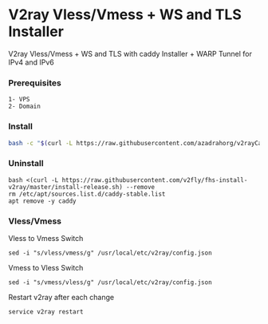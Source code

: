 # V2ray Vless/Vmess + WS and TLS Installer
V2ray Vless/Vmess + WS and TLS with caddy Installer + WARP Tunnel for IPv4 and IPv6
### Prerequisites
```
1- VPS
2- Domain
```
### Install
```bash
bash -c "$(curl -L https://raw.githubusercontent.com/azadrahorg/v2rayCaddy-vless-vmess-ws-tls/main/v2rayCaddy(vless%2Bvmess%2Bws%2Btls).sh)"
```
### Uninstall
```
bash <(curl -L https://raw.githubusercontent.com/v2fly/fhs-install-v2ray/master/install-release.sh) --remove
rm /etc/apt/sources.list.d/caddy-stable.list
apt remove -y caddy
```
### Vless/Vmess
Vless to Vmess Switch
```
sed -i "s/vless/vmess/g" /usr/local/etc/v2ray/config.json
```
Vmess to Vless Switch
```
sed -i "s/vmess/vless/g" /usr/local/etc/v2ray/config.json
```
Restart v2ray after each change
```
service v2ray restart
```